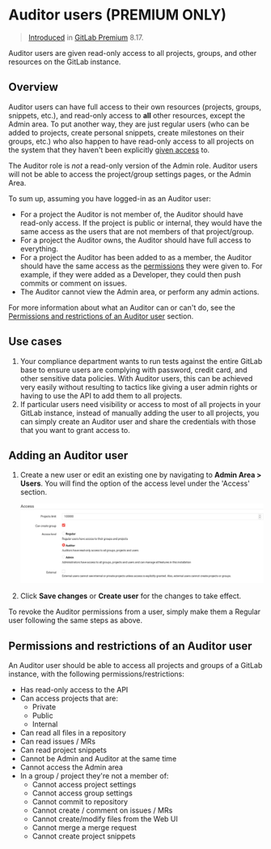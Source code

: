 # Auditor users **(PREMIUM ONLY)**

>[Introduced][ee-998] in [GitLab Premium][eep] 8.17.

Auditor users are given read-only access to all projects, groups, and other
resources on the GitLab instance.

## Overview

Auditor users can have full access to their own resources (projects, groups,
snippets, etc.), and read-only access to **all** other resources, except the
Admin area. To put another way, they are just regular users (who can be added
to projects, create personal snippets, create milestones on their groups, etc.)
who also happen to have read-only access to all projects on the system that
they haven't been explicitly [given access][permissions] to.

The Auditor role is _not_ a read-only version of the Admin role. Auditor users
will not be able to access the project/group settings pages, or the Admin Area.

To sum up, assuming you have logged-in as an Auditor user:

- For a project the Auditor is not member of, the Auditor should have
  read-only access. If the project is public or internal, they would have the
  same access as the users that are not members of that project/group.
- For a project the Auditor owns, the Auditor should have full access to
  everything.
- For a project the Auditor has been added to as a member, the Auditor should
  have the same access as the [permissions] they were given to. For example, if
  they were added as a Developer, they could then push commits or comment on
  issues.
- The Auditor cannot view the Admin area, or perform any admin actions.

For more information about what an Auditor can or can't do, see the
[Permissions and restrictions of an Auditor user](#permissions-and-restrictions-of-an-auditor-user)
section.

## Use cases

1. Your compliance department wants to run tests against the entire GitLab base
   to ensure users are complying with password, credit card, and other sensitive
   data policies. With Auditor users, this can be achieved very easily without
   resulting to tactics like giving a user admin rights or having to use the API
   to add them to all projects.
1. If particular users need visibility or access to most of all projects in
   your GitLab instance, instead of manually adding the user to all projects,
   you can simply create an Auditor user and share the credentials with those
   that you want to grant access to.

## Adding an Auditor user

1. Create a new user or edit an existing one by navigating to
   **Admin Area > Users**. You will find the option of the access level under
   the 'Access' section.

    ![Admin Area Form](img/auditor_access_form.png)

1. Click **Save changes** or **Create user** for the changes to take effect.

To revoke the Auditor permissions from a user, simply make them a Regular user
following the same steps as above.

## Permissions and restrictions of an Auditor user

An Auditor user should be able to access all projects and groups of a GitLab
instance, with the following permissions/restrictions:

- Has read-only access to the API
- Can access projects that are:
  - Private
  - Public
  - Internal
- Can read all files in a repository
- Can read issues / MRs
- Can read project snippets
- Cannot be Admin and Auditor at the same time
- Cannot access the Admin area
- In a group / project they're not a member of:
  - Cannot access project settings
  - Cannot access group settings
  - Cannot commit to repository
  - Cannot create / comment on issues / MRs
  - Cannot create/modify files from the Web UI
  - Cannot merge a merge request
  - Cannot create project snippets

[ee-998]: https://gitlab.com/gitlab-org/gitlab-ee/merge_requests/998
[eep]: https://about.gitlab.com/pricing/
[permissions]: ../user/permissions.md
